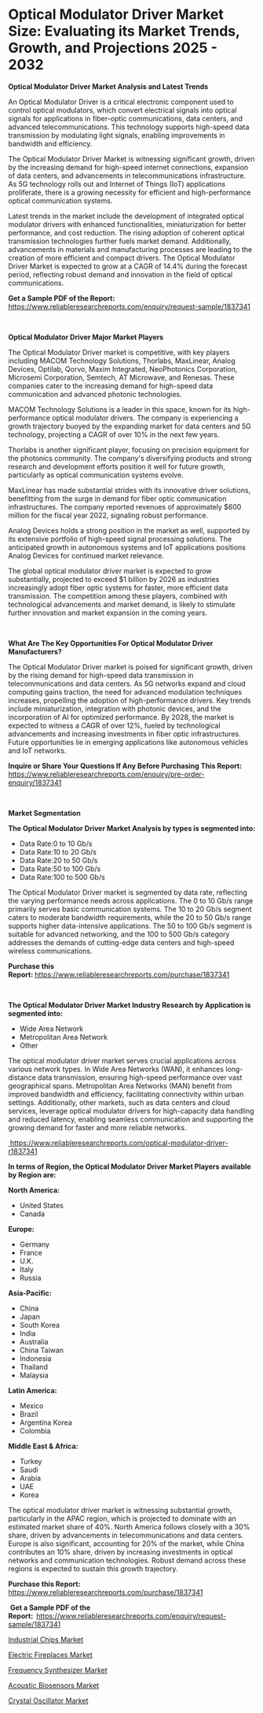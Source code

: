<p><h1>Optical Modulator Driver Market Size: Evaluating its Market Trends, Growth, and Projections 2025 - 2032</h1></p><p><strong>Optical Modulator Driver Market Analysis and Latest Trends</strong></p>
<p><p>An Optical Modulator Driver is a critical electronic component used to control optical modulators, which convert electrical signals into optical signals for applications in fiber-optic communications, data centers, and advanced telecommunications. This technology supports high-speed data transmission by modulating light signals, enabling improvements in bandwidth and efficiency.</p><p>The Optical Modulator Driver Market is witnessing significant growth, driven by the increasing demand for high-speed internet connections, expansion of data centers, and advancements in telecommunications infrastructure. As 5G technology rolls out and Internet of Things (IoT) applications proliferate, there is a growing necessity for efficient and high-performance optical communication systems.</p><p>Latest trends in the market include the development of integrated optical modulator drivers with enhanced functionalities, miniaturization for better performance, and cost reduction. The rising adoption of coherent optical transmission technologies further fuels market demand. Additionally, advancements in materials and manufacturing processes are leading to the creation of more efficient and compact drivers. The Optical Modulator Driver Market is expected to grow at a CAGR of 14.4% during the forecast period, reflecting robust demand and innovation in the field of optical communications.</p></p>
<p><strong>Get a Sample PDF of the Report:&nbsp;</strong> <a href="https://www.reliableresearchreports.com/enquiry/request-sample/1837341?utm_campaign=34&utm_medium=2&utm_source=Github&utm_content=ia&utm_term=11022025&utm_id=optical-modulator-driver">https://www.reliableresearchreports.com/enquiry/request-sample/1837341</a></p>
<p>&nbsp;</p>
<p><strong>Optical Modulator Driver Major Market Players</strong></p>
<p><p>The Optical Modulator Driver market is competitive, with key players including MACOM Technology Solutions, Thorlabs, MaxLinear, Analog Devices, Optilab, Qorvo, Maxim Integrated, NeoPhotonics Corporation, Microsemi Corporation, Semtech, AT Microwave, and Renesas. These companies cater to the increasing demand for high-speed data communication and advanced photonic technologies.</p><p>MACOM Technology Solutions is a leader in this space, known for its high-performance optical modulator drivers. The company is experiencing a growth trajectory buoyed by the expanding market for data centers and 5G technology, projecting a CAGR of over 10% in the next few years. </p><p>Thorlabs is another significant player, focusing on precision equipment for the photonics community. The company's diversifying products and strong research and development efforts position it well for future growth, particularly as optical communication systems evolve.</p><p>MaxLinear has made substantial strides with its innovative driver solutions, benefitting from the surge in demand for fiber optic communication infrastructures. The company reported revenues of approximately $600 million for the fiscal year 2022, signaling robust performance.</p><p>Analog Devices holds a strong position in the market as well, supported by its extensive portfolio of high-speed signal processing solutions. The anticipated growth in autonomous systems and IoT applications positions Analog Devices for continued market relevance.</p><p>The global optical modulator driver market is expected to grow substantially, projected to exceed $1 billion by 2026 as industries increasingly adopt fiber optic systems for faster, more efficient data transmission. The competition among these players, combined with technological advancements and market demand, is likely to stimulate further innovation and market expansion in the coming years.</p></p>
<p>&nbsp;</p>
<p><strong>What Are The Key Opportunities For Optical Modulator Driver Manufacturers?</strong></p>
<p><p>The Optical Modulator Driver market is poised for significant growth, driven by the rising demand for high-speed data transmission in telecommunications and data centers. As 5G networks expand and cloud computing gains traction, the need for advanced modulation techniques increases, propelling the adoption of high-performance drivers. Key trends include miniaturization, integration with photonic devices, and the incorporation of AI for optimized performance. By 2028, the market is expected to witness a CAGR of over 12%, fueled by technological advancements and increasing investments in fiber optic infrastructures. Future opportunities lie in emerging applications like autonomous vehicles and IoT networks.</p></p>
<p><strong>Inquire or Share Your Questions If Any Before Purchasing This Report:</strong> <a href="https://www.reliableresearchreports.com/enquiry/pre-order-enquiry/1837341?utm_campaign=34&utm_medium=2&utm_source=Github&utm_content=ia&utm_term=11022025&utm_id=optical-modulator-driver">https://www.reliableresearchreports.com/enquiry/pre-order-enquiry/1837341</a></p>
<p>&nbsp;</p>
<p><strong>Market Segmentation</strong></p>
<p><strong>The Optical Modulator Driver Market Analysis by types is segmented into:</strong></p>
<p><ul><li>Data Rate:0 to 10 Gb/s</li><li>Data Rate:10 to 20 Gb/s</li><li>Data Rate:20 to 50 Gb/s</li><li>Data Rate:50 to 100 Gb/s</li><li>Data Rate:100 to 500 Gb/s</li></ul></p>
<p><p>The Optical Modulator Driver market is segmented by data rate, reflecting the varying performance needs across applications. The 0 to 10 Gb/s range primarily serves basic communication systems. The 10 to 20 Gb/s segment caters to moderate bandwidth requirements, while the 20 to 50 Gb/s range supports higher data-intensive applications. The 50 to 100 Gb/s segment is suitable for advanced networking, and the 100 to 500 Gb/s category addresses the demands of cutting-edge data centers and high-speed wireless communications.</p></p>
<p><strong>Purchase this Report:&nbsp;</strong><a href="https://www.reliableresearchreports.com/purchase/1837341?utm_campaign=34&utm_medium=2&utm_source=Github&utm_content=ia&utm_term=11022025&utm_id=optical-modulator-driver">https://www.reliableresearchreports.com/purchase/1837341</a></p>
<p>&nbsp;</p>
<p><strong>The Optical Modulator Driver Market Industry Research by Application is segmented into:</strong></p>
<p><ul><li>Wide Area Network</li><li>Metropolitan Area Network</li><li>Other</li></ul></p>
<p><p>The optical modulator driver market serves crucial applications across various network types. In Wide Area Networks (WAN), it enhances long-distance data transmission, ensuring high-speed performance over vast geographical spans. Metropolitan Area Networks (MAN) benefit from improved bandwidth and efficiency, facilitating connectivity within urban settings. Additionally, other markets, such as data centers and cloud services, leverage optical modulator drivers for high-capacity data handling and reduced latency, enabling seamless communication and supporting the growing demand for faster and more reliable networks.</p></p>
<p><a href="https://www.reliableresearchreports.com/optical-modulator-driver-r1837341?utm_campaign=34&utm_medium=2&utm_source=Github&utm_content=ia&utm_term=11022025&utm_id=optical-modulator-driver">&nbsp;https://www.reliableresearchreports.com/optical-modulator-driver-r1837341</a></p>
<p><strong>In terms of Region, the Optical Modulator Driver Market Players available by Region are:</strong></p>
<p>
    <p> <strong> North America: </strong>
        <ul>
            <li>United States</li>
            <li>Canada</li>
        </ul>
        </p> 
    <p> <strong> Europe: </strong>
        <ul>
            <li>Germany</li>
            <li>France</li>
            <li>U.K.</li>
            <li>Italy</li>
            <li>Russia</li>
        </ul>
        </p> 
    <p> <strong> Asia-Pacific: </strong>
        <ul>
            <li>China</li>
            <li>Japan</li>
            <li>South Korea</li>
            <li>India</li>
            <li>Australia</li>
            <li>China Taiwan</li>
            <li>Indonesia</li>
            <li>Thailand</li>
            <li>Malaysia</li>
        </ul>
        </p> 
    <p> <strong> Latin America: </strong>
        <ul>
            <li>Mexico</li>
            <li>Brazil</li>
            <li>Argentina Korea</li>
            <li>Colombia</li>
        </ul>
        </p> 
    <p> <strong> Middle East & Africa: </strong>
        <ul>
            <li>Turkey</li>
            <li>Saudi</li>
            <li>Arabia</li>
            <li>UAE</li>
            <li>Korea</li>
        </ul>
    </p>
    </p>
<p><p>The optical modulator driver market is witnessing substantial growth, particularly in the APAC region, which is projected to dominate with an estimated market share of 40%. North America follows closely with a 30% share, driven by advancements in telecommunications and data centers. Europe is also significant, accounting for 20% of the market, while China contributes an 10% share, driven by increasing investments in optical networks and communication technologies. Robust demand across these regions is expected to sustain this growth trajectory.</p></p>
<p><strong>Purchase this Report: </strong><a href="https://www.reliableresearchreports.com/purchase/1837341?utm_campaign=34&utm_medium=2&utm_source=Github&utm_content=ia&utm_term=11022025&utm_id=optical-modulator-driver">https://www.reliableresearchreports.com/purchase/1837341</a></p>
<p>&nbsp;<strong>Get a Sample PDF of the Report:&nbsp;&nbsp;</strong><a href="https://www.reliableresearchreports.com/enquiry/request-sample/1837341?utm_campaign=34&utm_medium=2&utm_source=Github&utm_content=ia&utm_term=11022025&utm_id=optical-modulator-driver">https://www.reliableresearchreports.com/enquiry/request-sample/1837341</a></p>
<p><strong></strong></p>
<p><p><a href="https://github.com/eusoffyhanty/Market-Research-Report-List-1/blob/main/industrial-chips-market.md?utm_campaign=34&utm_medium=2&utm_source=Github&utm_content=ia&utm_term=11022025&utm_id=optical-modulator-driver">Industrial Chips Market</a></p><p><a href="https://github.com/alasmyayock/Market-Research-Report-List-1/blob/main/electric-fireplaces-market.md?utm_campaign=34&utm_medium=2&utm_source=Github&utm_content=ia&utm_term=11022025&utm_id=optical-modulator-driver">Electric Fireplaces Market</a></p><p><a href="https://github.com/memorirummy/Market-Research-Report-List-1/blob/main/frequency-synthesizer-market.md?utm_campaign=34&utm_medium=2&utm_source=Github&utm_content=ia&utm_term=11022025&utm_id=optical-modulator-driver">Frequency Synthesizer Market</a></p><p><a href="https://github.com/aksayvoogdt/Market-Research-Report-List-1/blob/main/acoustic-biosensors-market.md?utm_campaign=34&utm_medium=2&utm_source=Github&utm_content=ia&utm_term=11022025&utm_id=optical-modulator-driver">Acoustic Biosensors Market</a></p><p><a href="https://github.com/phumlaaijem/Market-Research-Report-List-1/blob/main/crystal-oscillator-market.md?utm_campaign=34&utm_medium=2&utm_source=Github&utm_content=ia&utm_term=11022025&utm_id=optical-modulator-driver">Crystal Oscillator Market</a></p></p>